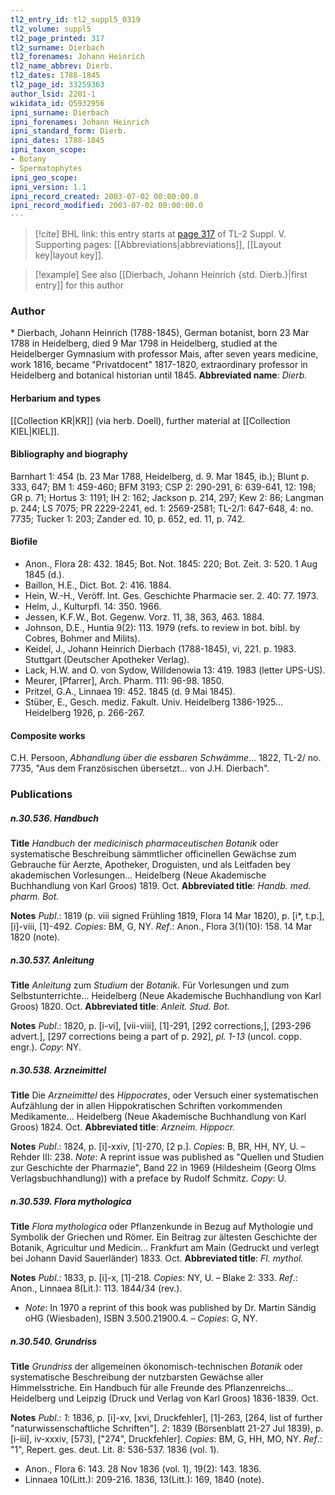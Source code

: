 ```yaml
---
tl2_entry_id: tl2_suppl5_0319
tl2_volume: suppl5
tl2_page_printed: 317
tl2_surname: Dierbach
tl2_forenames: Johann Heinrich
tl2_name_abbrev: Dierb.
tl2_dates: 1788-1845
tl2_page_id: 33259363
author_lsid: 2201-1
wikidata_id: Q5932956
ipni_surname: Dierbach
ipni_forenames: Johann Heinrich
ipni_standard_form: Dierb.
ipni_dates: 1788-1845
ipni_taxon_scope: 
- Botany
- Spermatophytes
ipni_geo_scope: 
ipni_version: 1.1
ipni_record_created: 2003-07-02 00:00:00.0
ipni_record_modified: 2003-07-02 00:00:00.0
---
```



> [!cite] BHL link: this entry starts at [page 317](https://www.biodiversitylibrary.org/page/33259363) of TL-2 Suppl. V.
> Supporting pages: [[Abbreviations|abbreviations]], [[Layout key|layout key]].

> [!example] See also [[Dierbach, Johann Heinrich {std. Dierb.}|first entry]] for this author

### Author

\* Dierbach, Johann Heinrich (1788-1845), German botanist, born 23 Mar 1788 in Heidelberg, died 9 Mar 1798 in Heidelberg, studied at the Heidelberger Gymnasium with professor Mais, after seven years medicine, work 1816, became "Privatdocent" 1817-1820, extraordinary professor in Heidelberg and botanical historian until 1845. 
**Abbreviated name**: *Dierb.*

#### Herbarium and types

[[Collection KR|KR]] (via herb. Doell), further material at [[Collection KIEL|KIEL]].

#### Bibliography and biography

Barnhart 1: 454 (b. 23 Mar 1788, Heidelberg, d. 9. Mar 1845, ib.); Blunt p. 333, 647; BM 1: 459-460; BFM 3193; CSP 2: 290-291, 6: 639-641, 12: 198; GR p. 71; Hortus 3: 1191; IH 2: 162; Jackson p. 214, 297; Kew 2: 86; Langman p. 244; LS 7075; PR 2229-2241, ed. 1: 2569-2581; TL-2/1: 647-648, 4: no. 7735; Tucker 1: 203; Zander ed. 10, p. 652, ed. 11, p. 742.

#### Biofile

- Anon., Flora 28: 432. 1845; Bot. Not. 1845: 220; Bot. Zeit. 3: 520. 1 Aug 1845 (d.).
- Baillon, H.E., Dict. Bot. 2: 416. 1884.
- Hein, W.-H., Veröff. Int. Ges. Geschichte Pharmacie ser. 2. 40: 77. 1973.
- Helm, J., Kulturpfl. 14: 350. 1966.
- Jessen, K.F.W., Bot. Gegenw. Vorz. 11, 38, 363, 463. 1884.
- Johnson, D.E., Huntia 9(2): 113. 1979 (refs. to review in bot. bibl. by Cobres, Bohmer and Milits).
- Keidel, J., Johann Heinrich Dierbach (1788-1845), vi, 221. p. 1983. Stuttgart (Deutscher Apotheker Verlag).
- Lack, H.W. and O. von Sydow, Willdenowia 13: 419. 1983 (letter UPS-US).
- Meurer, \[Pfarrer\], Arch. Pharm. 111: 96-98. 1850.
- Pritzel, G.A., Linnaea 19: 452. 1845 (d. 9 Mai 1845).
- Stüber, E., Gesch. mediz. Fakult. Univ. Heidelberg 1386-1925... Heidelberg 1926, p. 266-267.

#### Composite works

C.H. Persoon, *Abhandlung über die essbaren Schwämme*... 1822, TL-2/ no. 7735, "Aus dem Französischen übersetzt... von J.H. Dierbach".

### Publications

##### n.30.536. Handbuch

**Title**
*Handbuch* der *medicinisch pharmaceutischen Botanik* oder systematische Beschreibung sämmtlicher officinellen Gewächse zum Gebrauche für Aerzte, Apotheker, Droguisten, und als Leitfaden bey akademischen Vorlesungen... Heidelberg (Neue Akademische Buchhandlung von Karl Groos) 1819. Oct.
**Abbreviated title**: *Handb. med. pharm. Bot.*

**Notes**
*Publ*.: 1819 (p. viii signed Frühling 1819, Flora 14 Mar 1820), p. \[i\*, t.p.\], \[i\]-viii, \[1\]-492.
*Copies*: BM, G, NY.
*Ref*.: Anon., Flora 3(1)(10): 158. 14 Mar 1820 (note).

##### n.30.537. Anleitung

**Title**
*Anleitung* zum *Studium* der *Botanik*. Für Vorlesungen und zum Selbstunterrichte... Heidelberg (Neue Akademische Buchhandlung von Karl Groos) 1820. Oct.
**Abbreviated title**: *Anleit. Stud. Bot.*

**Notes**
*Publ*.: 1820, p. \[i-vi\], \[vii-viii\], \[1\]-291, \[292 corrections,\], \[293-296 advert.\], \[297 corrections being a part of p. 292\], *pl. 1-13* (uncol. copp. engr.). *Copy*: NY.

##### n.30.538. Arzneimittel

**Title**
Die *Arzneimittel* des *Hippocrates*, oder Versuch einer systematischen Aufzählung der in allen Hippokratischen Schriften vorkommenden Medikamente... Heidelberg (Neue Akademische Buchhandlung von Karl Groos) 1824. Oct.
**Abbreviated title**: *Arzneim. Hippocr.*

**Notes**
*Publ*.: 1824, p. \[i\]-xxiv, \[1\]-270, \[2 p.\]. *Copies*: B, BR, HH, NY, U. – Rehder III: 238.
*Note*: A reprint issue was published as "Quellen und Studien zur Geschichte der Pharmazie", Band 22 in 1969 (Hildesheim (Georg Olms Verlagsbuchhandlung)) with a preface by Rudolf Schmitz. *Copy*: U.

##### n.30.539. Flora mythologica

**Title**
*Flora mythologica* oder Pflanzenkunde in Bezug auf Mythologie und Symbolik der Griechen und Römer. Ein Beitrag zur ältesten Geschichte der Botanik, Agricultur und Medicin... Frankfurt am Main (Gedruckt und verlegt bei Johann David Sauerländer) 1833. Oct.
**Abbreviated title**: *Fl. mythol.*

**Notes**
*Publ*.: 1833, p. \[i\]-x, \[1\]-218. *Copies*: NY, U. – Blake 2: 333.
*Ref*.: Anon., Linnaea 8(Lit.): 113. 1844/34 (rev.).
- *Note*: In 1970 a reprint of this book was published by Dr. Martin Sändig oHG (Wiesbaden), ISBN 3.500.21900.4. – *Copies*: G, NY.

##### n.30.540. Grundriss

**Title**
*Grundriss* der allgemeinen ökonomisch-technischen *Botanik* oder systematische Beschreibung der nutzbarsten Gewächse aller Himmelsstriche. Ein Handbuch für alle Freunde des Pflanzenreichs... Heidelberg und Leipzig (Druck und Verlag von Karl Groos) 1836-1839. Oct.

**Notes**
*Publ*.: *1*: 1836, p. \[i\]-xv, \[xvi, Druckfehler\], \[1\]-263, \[264, list of further "naturwissenschaftliche Schriften"\].
*2*: 1839 (Börsenblatt 21-27 Jul 1839), p. \[i-iii\], iv-xxxiv, \[573\], \["274", Druckfehler\].
*Copies*: BM, G, HH, MO, NY.
*Ref*.: "1", Repert. ges. deut. Lit. 8: 536-537. 1836 (vol. 1).
- Anon., Flora 6: 143. 28 Nov 1836 (vol. 1), 19(2): 143. 1836.
- Linnaea 10(Litt.): 209-216. 1836, 13(Litt.): 169, 1840 (note).

